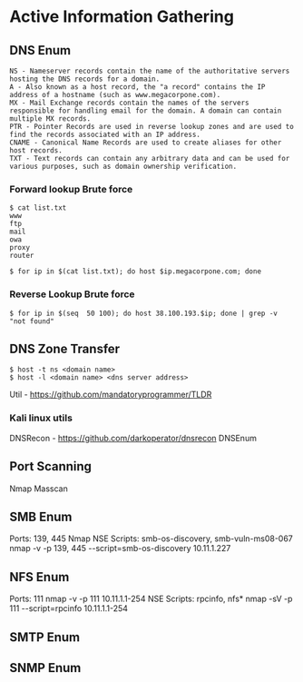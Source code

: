 # Active Information Gathering

## DNS Enum
```
NS - Nameserver records contain the name of the authoritative servers hosting the DNS records for a domain.
A - Also known as a host record, the "a record" contains the IP address of a hostname (such as www.megacorpone.com).
MX - Mail Exchange records contain the names of the servers responsible for handling email for the domain. A domain can contain multiple MX records.
PTR - Pointer Records are used in reverse lookup zones and are used to find the records associated with an IP address.
CNAME - Canonical Name Records are used to create aliases for other host records.
TXT - Text records can contain any arbitrary data and can be used for various purposes, such as domain ownership verification.
```

### Forward lookup Brute force
```
$ cat list.txt
www
ftp
mail
owa
proxy
router

$ for ip in $(cat list.txt); do host $ip.megacorpone.com; done
```

### Reverse Lookup Brute force
```
$ for ip in $(seq  50 100); do host 38.100.193.$ip; done | grep -v "not found"
```

## DNS Zone Transfer
```
$ host -t ns <domain name>
$ host -l <domain name> <dns server address>
```

Util - https://github.com/mandatoryprogrammer/TLDR
### Kali linux utils
DNSRecon - https://github.com/darkoperator/dnsrecon
DNSEnum

## Port Scanning
Nmap
Masscan


## SMB Enum
Ports: 139, 445
Nmap
NSE Scripts: smb-os-discovery, smb-vuln-ms08-067
nmap -v -p 139, 445 --script=smb-os-discovery 10.11.1.227

## NFS Enum
Ports: 111
nmap -v -p 111 10.11.1.1-254
NSE Scripts: rpcinfo, nfs*
nmap -sV -p 111 --script=rpcinfo 10.11.1.1-254

## SMTP Enum
## SNMP Enum
